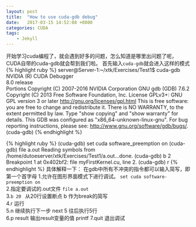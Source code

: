 ```yaml
---
layout: post
title:  "How to use cuda-gdb debug"
date:   2017-03-15 14:52:08 +0800
categories: CUDA
tags:
    - Jekyll
---
```

开始学习cuda编程了，就会遇到好多的问题，怎么知道是哪里出问题了呢，CUDA自带的cuda-gdb就会帮到我们啦。
首先输入`cuda-gdb`就会进入这样的模式
{% highlight ruby %}
server@Server-1:~/xtk/Exercises/Test1$ cuda-gdb  
NVIDIA (R) CUDA Debugger  
8.0 release  
Portions Copyright (C) 2007-2016 NVIDIA Corporation
GNU gdb (GDB) 7.6.2
Copyright (C) 2013 Free Software Foundation, Inc.
License GPLv3+: GNU GPL version 3 or later <http://gnu.org/licenses/gpl.html>
This is free software: you are free to change and redistribute it.
There is NO WARRANTY, to the extent permitted by law.  Type "show copying"
and "show warranty" for details.
This GDB was configured as "x86_64-unknown-linux-gnu".
For bug reporting instructions, please see:
<http://www.gnu.org/software/gdb/bugs/>.
(cuda-gdb)
{% endhighlight %}

{% highlight ruby %}
(cuda-gdb) set cuda software_preemption on
(cuda-gdb) file a.out 
Reading symbols from /home/dutoeserver/xtk/Exercises/Test1/a.out...done.
(cuda-gdb) b 2
Breakpoint 1 at 0x402bf2: file myFirstKernel.cu, line 2.
(cuda-gdb) r
{% endhighlight %}
具体解释一下：
在gdb中所有不冲突的指令都可以输入简写，即第一个首字母
1.允许在图形界面模式下进行调试。
`set cuda software-preemption on`  
2.指定要调试的.out文件   `file a.out`  
3.`b 20 ` 从20行设置断点 b 作为break的简写  
4.r 运行  
5.n 继续执行下一步 next 5 往后执行5行  
6.p result 输出result变量的值 printf
7.quit 退出调试


